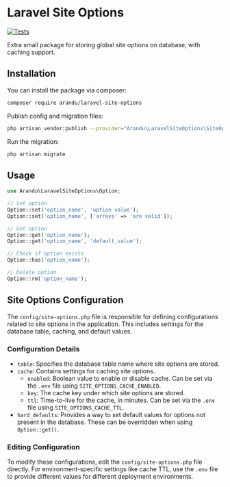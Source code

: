 # Laravel Site Options

[![Tests](https://github.com/AranduTech/laravel-site-options/actions/workflows/tests.yml/badge.svg)](https://github.com/AranduTech/laravel-site-options/actions/workflows/tests.yml)

Extra small package for storing global site options on database, with caching support.

## Installation

You can install the package via composer:

```bash
composer require arandu/laravel-site-options
```

Publish config and migration files:

```bash
php artisan vendor:publish --provider="Arandu\LaravelSiteOptions\SiteOptionsServiceProvider"
```

Run the migration:

```bash
php artisan migrate
```

## Usage

``` php
use Arandu\LaravelSiteOptions\Option;

// Set option
Option::set('option_name', 'option value');
Option::set('option_name', ['arrays' => 'are valid']);

// Get option
Option::get('option_name');
Option::get('option_name', 'default_value');

// Check if option exists
Option::has('option_name');

// Delete option
Option::rm('option_name');
```

## Site Options Configuration

The `config/site-options.php` file is responsible for defining configurations related to site options in the application. This includes settings for the database table, caching, and default values.

### Configuration Details

- `table`: Specifies the database table name where site options are stored.
- `cache`: Contains settings for caching site options.
  - `enabled`: Boolean value to enable or disable cache. Can be set via the `.env` file using `SITE_OPTIONS_CACHE_ENABLED`.
  - `key`: The cache key under which site options are stored.
  - `ttl`: Time-to-live for the cache, in minutes. Can be set via the `.env` file using `SITE_OPTIONS_CACHE_TTL`.
- `hard_defaults`: Provides a way to set default values for options not present in the database. These can be overridden when using `Option::get()`.

### Editing Configuration

To modify these configurations, edit the `config/site-options.php` file directly. For environment-specific settings like cache TTL, use the `.env` file to provide different values for different deployment environments.
